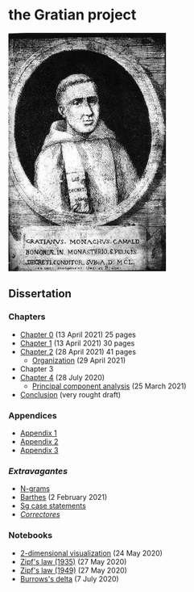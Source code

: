 # the Gratian project

![Gratian](img/Gratian.jpg)

## Dissertation

### Chapters

- [Chapter 0](Chapter0/chapter0.markdown) (13 April 2021) 25 pages
- [Chapter 1](Chapter1/chapter1.markdown) (13 April 2021) 30 pages
- [Chapter 2](Chapter2/chapter2.markdown) (28 April 2021) 41 pages
  - [Organization](Chapter2/chapter2o.markdown) (29 April 2021)
- Chapter 3
- [Chapter 4](Chapter4/chapter4.markdown) (28 July 2020)
  - [Principal component analysis](Chapter4/pca.markdown) (25 March 2021)
- [Conclusion](Conclusion/conclusion.markdown) (very rought draft)

### Appendices

- [Appendix 1](Appendix/appendix1.markdown)
- [Appendix 2](Appendix/appendix2.markdown)
- [Appendix 3](Appendix/appendix3.markdown)

### *Extravagantes*

- [N-grams](Extra/n-grams.markdown)
- [Barthes](Extra/barthes.markdown) (2 February 2021)
- [Sg case statements](Extra/sg.markdown)
- [*Correctores*](Extra/correctores.markdown)

### Notebooks

- [2-dimensional visualization](Notebooks/Burrows/Visualization.ipynb) (24 May 2020)
- [Zipf's law (1935)](Notebooks/Zipf/Zipf35.ipynb) (27 May 2020)
- [Zipf's law (1949)](Notebooks/Zipf/Zipf49.ipynb) (27 May 2020)
- [Burrows's delta](Notebooks/Burrows/Burrows.ipynb) (7 July 2020)
